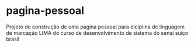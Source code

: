 # pagina-pessoal
Projeto de construção de uma pagina pessoal para diciplina de linguagem de marcação LIMA do curso de desenvolvimento de sistema do senai suiço brasil
